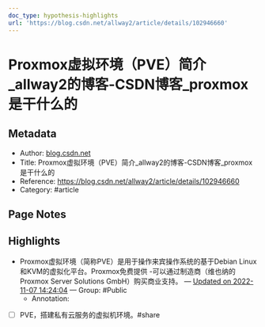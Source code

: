 ```yaml
---
doc_type: hypothesis-highlights
url: 'https://blog.csdn.net/allway2/article/details/102946660'
---
```


# Proxmox虚拟环境（PVE）简介_allway2的博客-CSDN博客_proxmox是干什么的

## Metadata
- Author: [blog.csdn.net]()
- Title: Proxmox虚拟环境（PVE）简介_allway2的博客-CSDN博客_proxmox是干什么的
- Reference: https://blog.csdn.net/allway2/article/details/102946660
- Category: #article

## Page Notes
## Highlights
- Proxmox虚拟环境（简称PVE）是用于操作来宾操作系统的基于Debian Linux和KVM的虚拟化平台。Proxmox免费提供 -可以通过制造商（维也纳的Proxmox Server Solutions GmbH）购买商业支持。 — [Updated on 2022-11-07 14:24:04](https://hyp.is/xsl9kF5kEe2N_X-BczKeFw/blog.csdn.net/allway2/article/details/102946660) — Group: #Public
    - Annotation: 
- [ ] PVE，搭建私有云服务的虚拟机环境。#share


